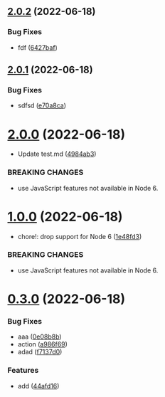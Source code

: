 ## [2.0.2](https://github.com/sarafpradumna/Test-repo/compare/v2.0.1...v2.0.2) (2022-06-18)


### Bug Fixes

* fdf ([6427baf](https://github.com/sarafpradumna/Test-repo/commit/6427baf96b549a59cf70ab702f5d95cd7210496c))



## [2.0.1](https://github.com/sarafpradumna/Test-repo/compare/v2.0.0...v2.0.1) (2022-06-18)


### Bug Fixes

* sdfsd ([e70a8ca](https://github.com/sarafpradumna/Test-repo/commit/e70a8cab49c81b3d76e5ae7950db08b1a9d46885))



# [2.0.0](https://github.com/sarafpradumna/Test-repo/compare/v1.0.0...v2.0.0) (2022-06-18)


* Update test.md ([4984ab3](https://github.com/sarafpradumna/Test-repo/commit/4984ab3b5b8dbd7f0593b10dc58865c185f69361))


### BREAKING CHANGES

* use JavaScript features not available in Node 6.



# [1.0.0](https://github.com/sarafpradumna/Test-repo/compare/v0.3.0...v1.0.0) (2022-06-18)


* chore!: drop support for Node 6 ([1e48fd3](https://github.com/sarafpradumna/Test-repo/commit/1e48fd35aad2de6c747755ecbb272f8fb1d200c0))


### BREAKING CHANGES

* use JavaScript features not available in Node 6.



# [0.3.0](https://github.com/sarafpradumna/Test-repo/compare/v0.2.0...v0.3.0) (2022-06-18)


### Bug Fixes

* aaa ([0e08b8b](https://github.com/sarafpradumna/Test-repo/commit/0e08b8b31990033eaf24c090fb105ba2decdbb4d))
* action ([a986f69](https://github.com/sarafpradumna/Test-repo/commit/a986f693adf725f1bed2629a7458f212753ac369))
* adad ([f7137d0](https://github.com/sarafpradumna/Test-repo/commit/f7137d0c50f3b545ef8908f610883da02f30da1a))


### Features

* add ([44afd16](https://github.com/sarafpradumna/Test-repo/commit/44afd163a7bde6ec24257567d89081262858d283))



